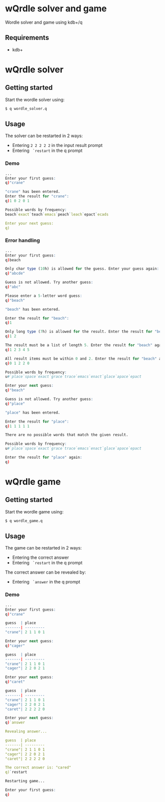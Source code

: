 # wQrdle solver and game

Wordle solver and game using kdb+/q

## Requirements

- kdb+

# wQrdle solver

## Getting started

Start the wordle solver using:

```bash
$ q wordle_solver.q
```

## Usage

The solver can be restarted in 2 ways:
- Entering `2 2 2 2 2` in the input result prompt
- Entering `` `restart`` in the q prompt

### Demo
```q
...
Enter your first guess:
q)"crane"

"crane" has been entered.
Enter the result for "crane":
q)1 0 2 0 1

Possible words by frequency:
beach`exact`teach`emacs`peach`leach`epact`ecads

Enter your next guess:
q)
```

### Error handling
```q
...
Enter your first guess:
q)beach

Only char type (10h) is allowed for the guess. Enter your guess again:
q)"abcde"

Guess is not allowed. Try another guess:
q)"abc"

Please enter a 5-letter word guess:
q)"beach"

"beach" has been entered.

Enter the result for "beach":
q)1

Only long type (7h) is allowed for the result. Enter the result for "beach" again:
q)1 2

The result must be a list of length 5. Enter the result for "beach" again:
q)1 2 3 4 5

All result items must be within 0 and 2. Enter the result for "beach" again:
q)0 1 2 2 0

Possible words by frequency:
u#`place`space`exact`grace`trace`emacs`enact`glace`apace`epact

Enter your next guess:
q)"beach"

Guess is not allowed. Try another guess:
q)"place"

"place" has been entered.

Enter the result for "place":
q)1 1 1 1 1

There are no possible words that match the given result.

Possible words by frequency:
u#`place`space`exact`grace`trace`emacs`enact`glace`apace`epact

Enter the result for "place" again:
q)
```

# wQrdle game

## Getting started

Start the wordle game using:

```bash
$ q wordle_game.q
```

## Usage

The game can be restarted in 2 ways:
- Entering the correct answer
- Entering `` `restart`` in the q prompt

The correct answer can be revealed by:
- Entering `` `answer`` in the q prompt

### Demo
```q
...
Enter your first guess:
q)"crane"

guess  | place
-------| ---------
"crane"| 2 1 1 0 1

Enter your next guess:
q)"cager"

guess  | place
-------| ---------
"crane"| 2 1 1 0 1
"cager"| 2 2 0 2 1

Enter your next guess:
q)"caret"

guess  | place
-------| ---------
"crane"| 2 1 1 0 1
"cager"| 2 2 0 2 1
"caret"| 2 2 2 2 0

Enter your next guess:
q)`answer

Revealing answer...

guess  | place
-------| ---------
"crane"| 2 1 1 0 1
"cager"| 2 2 0 2 1
"caret"| 2 2 2 2 0

The correct answer is: "cared"
q)`restart

Restarting game...

Enter your first guess:
q)
```